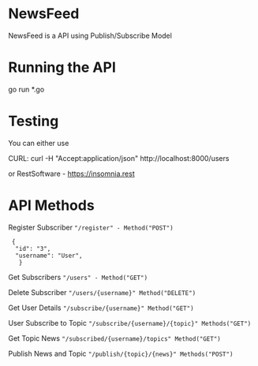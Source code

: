 #  NewsFeed
NewsFeed is a API using Publish/Subscribe Model

# Running the API

go run *.go

# Testing 
You can either use 

CURL:
curl -H "Accept:application/json" http://localhost:8000/users

or
RestSoftware - https://insomnia.rest


# API Methods
Register Subscriber
 ``` "/register" - Method("POST") ```
 ```
  {
   "id": "3",
   "username": "User",
	}
 ```

Get Subscribers 
 ``` "/users" - Method("GET") ```

Delete Subscriber 
 ``` "/users/{username}" Method("DELETE") ```

Get User Details 
``` "/subscribe/{username}" Method("GET") ```

User Subscribe to Topic 
``` "/subscribe/{username}/{topic}" Methods("GET") ```

Get Topic News 
 ``` "/subscribed/{username}/topics" Method("GET") ```

Publish News and Topic 
 ``` "/publish/{topic}/{news}" Methods("POST") ```

